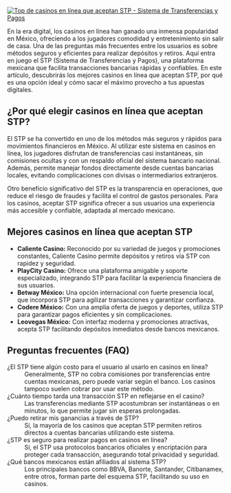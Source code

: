 [![Top de casinos en línea que aceptan STP - Sistema de Transferencias y Pagos](https://123-caf.pages.dev/gitsignup.png)](https://vrmoo.ru/Bt82HjjY)

<p>En la era digital, los casinos en línea han ganado una inmensa popularidad en México, ofreciendo a los jugadores comodidad y entretenimiento sin salir de casa. Una de las preguntas más frecuentes entre los usuarios es sobre métodos seguros y eficientes para realizar depósitos y retiros. Aquí entra en juego el STP (Sistema de Transferencias y Pagos), una plataforma mexicana que facilita transacciones bancarias rápidas y confiables. En este artículo, descubrirás los mejores casinos en línea que aceptan STP, por qué es una opción ideal y cómo sacar el máximo provecho a tus apuestas digitales.</p>  <h2>¿Por qué elegir casinos en línea que aceptan STP?</h2> <p>El STP se ha convertido en uno de los métodos más seguros y rápidos para movimientos financieros en México. Al utilizar este sistema en casinos en línea, los jugadores disfrutan de transferencias casi instantáneas, sin comisiones ocultas y con un respaldo oficial del sistema bancario nacional. Además, permite manejar fondos directamente desde cuentas bancarias locales, evitando complicaciones con divisas o intermediarios extranjeros.</p> <p>Otro beneficio significativo del STP es la transparencia en operaciones, que reduce el riesgo de fraudes y facilita el control de gastos personales. Para los casinos, aceptar STP significa ofrecer a sus usuarios una experiencia más accesible y confiable, adaptada al mercado mexicano.</p>  <h2>Mejores casinos en línea que aceptan STP</h2> <ul> <li><strong>Caliente Casino:</strong> Reconocido por su variedad de juegos y promociones constantes, Caliente Casino permite depósitos y retiros vía STP con rapidez y seguridad.</li> <li><strong>PlayCity Casino:</strong> Ofrece una plataforma amigable y soporte especializado, integrando STP para facilitar la experiencia financiera de sus usuarios.</li> <li><strong>Betway México:</strong> Una opción internacional con fuerte presencia local, que incorpora STP para agilizar transacciones y garantizar confianza.</li> <li><strong>Codere México:</strong> Con una amplia oferta de juegos y deportes, utiliza STP para garantizar pagos eficientes y sin complicaciones.</li> <li><strong>Leovegas México:</strong> Con interfaz moderna y promociones atractivas, acepta STP facilitando depósitos inmediatos desde bancos mexicanos.</li> </ul>  <h2>Preguntas frecuentes (FAQ)</h2> <dl> <dt>¿El STP tiene algún costo para el usuario al usarlo en casinos en línea?</dt> <dd>Generalmente, STP no cobra comisiones por transferencias entre cuentas mexicanas, pero puede variar según el banco. Los casinos tampoco suelen cobrar por usar este método.</dd> <dt>¿Cuánto tiempo tarda una transacción STP en reflejarse en el casino?</dt> <dd>Las transferencias mediante STP acostumbran ser instantáneas o en minutos, lo que permite jugar sin esperas prolongadas.</dd> <dt>¿Puedo retirar mis ganancias a través de STP?</dt> <dd>Sí, la mayoría de los casinos que aceptan STP permiten retiros directos a cuentas bancarias utilizando este sistema.</dd> <dt>¿STP es seguro para realizar pagos en casinos en línea?</dt> <dd>Sí, el STP usa protocolos bancarios oficiales y encriptación para proteger cada transacción, asegurando total privacidad y seguridad.</dd> <dt>¿Qué bancos mexicanos están afiliados al sistema STP?</dt> <dd>Los principales bancos como BBVA, Banorte, Santander, Citibanamex, entre otros, forman parte del esquema STP, facilitando su uso en casinos.</dd> </dl>